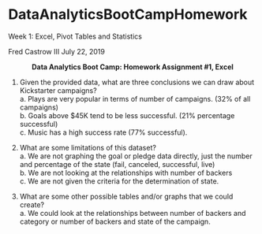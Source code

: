 # DataAnalyticsBootCampHomework
Week 1: Excel, Pivot Tables and Statistics

Fred Castrow III
July 22, 2019

<center><b>Data Analytics Boot Camp: Homework Assignment #1, Excel</b></center>

1.	Given the provided data, what are three conclusions we can draw about Kickstarter campaigns?<br>
a.	Plays are very popular in terms of number of campaigns. (32% of all campaigns)<br>
b.	Goals above $45K tend to be less successful. (21% percentage successful)<br>
c.	Music has a high success rate (77% successful).

2.	What are some limitations of this dataset?<br>
a.	We are not graphing the goal or pledge data directly, just the number and percentage of the state (fail, canceled, successful, live)<br>
b.	We are not looking at the relationships with number of backers<br>
c.	We are not given the criteria for the determination of state.

3.	What are some other possible tables and/or graphs that we could create?<br>
a.	We could look at the relationships between number of backers and category or number of backers and state of the campaign.





